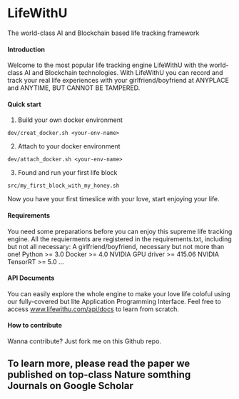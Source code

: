 # LifeWithU
The world-class AI and Blockchain based life tracking framework

#### Introduction
Welcome to the most popular life tracking engine LifeWithU with the world-class AI and Blockchain technologies.
With LifeWithU you can record and track your real life experiences with your girlfriend/boyfriend at ANYPLACE and ANYTIME, BUT CANNOT BE TAMPERED.

#### Quick start
1. Build your own docker environment
```
dev/creat_docker.sh <your-env-name>
```
2. Attach to your docker environment
```
dev/attach_docker.sh <your-env-name>
```
3. Found and run your first life block
```
src/my_first_block_with_my_honey.sh
```
Now you have your first timeslice with your love, start enjoying your life.

#### Requirements
You need some preparations before you can enjoy this supreme life tracking engine.
All the requierments are registered in the requirements.txt, including but not all necessary:
A girlfriend/boyfriend, necessary but not more than one!
Python >= 3.0
Docker >= 4.0
NVIDIA GPU driver >= 415.06
NVIDIA TensorRT >= 5.0
...

#### API Documents
You can easily explore the whole engine to make your love life coloful using our fully-covered but lite Application Programming Interface.
Feel free to access www.lifewithu.com/api/docs to learn from scratch.

#### How to contribute
Wanna contribute? Just fork me on this Github repo.

## To learn more, please read the paper we published on top-class Nature somthing Journals on Google Scholar
